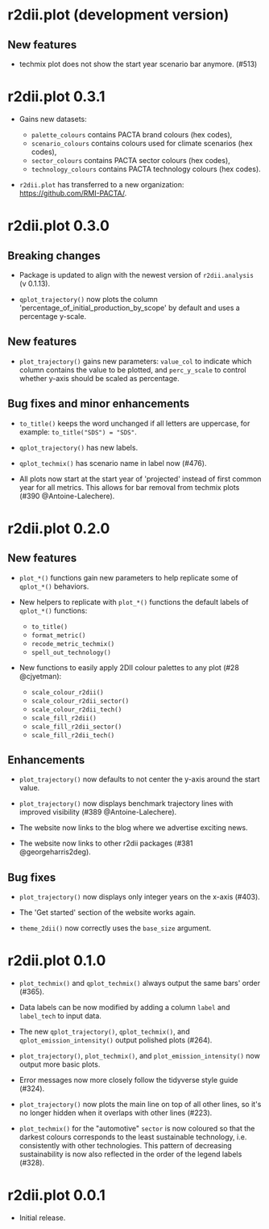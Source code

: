 # r2dii.plot (development version)

## New features

* techmix plot does not show the start year scenario bar anymore. (#513)

# r2dii.plot 0.3.1

* Gains new datasets: 
  - `palette_colours` contains PACTA brand colours (hex codes), 
  - `scenario_colours` contains colours used for climate scenarios (hex codes), 
  - `sector_colours` contains PACTA sector colours (hex codes), 
  - `technology_colours` contains PACTA technology colours (hex codes).

* `r2dii.plot` has transferred to a new organization: 
https://github.com/RMI-PACTA/.

# r2dii.plot 0.3.0

## Breaking changes

* Package is updated to align with the newest version of `r2dii.analysis` 
(v 0.1.13).

* `qplot_trajectory()` now plots the column 
'percentage_of_initial_production_by_scope' by default and uses a percentage 
y-scale.

## New features

* `plot_trajectory()` gains new parameters: `value_col` to indicate which column 
contains the value to be plotted, and `perc_y_scale` to control whether y-axis 
should be scaled as percentage.

## Bug fixes and minor enhancements

* `to_title()` keeps the word unchanged if all letters are uppercase, for 
example: `to_title("SDS") = "SDS"`.

* `qplot_trajectory()` has new labels.

* `qplot_techmix()` has scenario name in label now (#476).

* All plots now start at the start year of 'projected' instead of first common 
year for all metrics. This allows for bar removal from 
techmix plots (#390 @Antoine-Lalechere).

# r2dii.plot 0.2.0

## New features

* `plot_*()` functions gain new parameters to help replicate some of
`qplot_*()` behaviors.

* New helpers to replicate with `plot_*()` functions the default labels of
`qplot_*()` functions:

    - `to_title()`
    - `format_metric()`
    - `recode_metric_techmix()`
    - `spell_out_technology()`

* New functions to easily apply 2DII colour palettes to any plot (#28
@cjyetman):

    - `scale_colour_r2dii()`
    - `scale_colour_r2dii_sector()`
    - `scale_colour_r2dii_tech()`
    - `scale_fill_r2dii()`
    - `scale_fill_r2dii_sector()`
    - `scale_fill_r2dii_tech()`
    
## Enhancements

* `plot_trajectory()` now defaults to not center the y-axis around the
start value.

* `plot_trajectory()` now displays benchmark trajectory lines with improved 
visibility (#389 @Antoine-Lalechere).

* The website now links to the blog where we advertise exciting news.

* The website now links to other r2dii packages (#381 @georgeharris2deg).

## Bug fixes

* `plot_trajectory()` now displays only integer years on the x-axis (#403).

* The 'Get started' section of the website works again.

* `theme_2dii()` now correctly uses the `base_size` argument.

# r2dii.plot 0.1.0

* `plot_techmix()` and `qplot_techmix()` always output the same bars' order
(#365).

* Data labels can be now modified by adding a column `label` and `label_tech`
to input data.

* The new `qplot_trajectory()`, `qplot_techmix()`, and
`qplot_emission_intensity()` output polished plots (#264).

* `plot_trajectory()`, `plot_techmix()`, and `plot_emission_intensity()`
now output more basic plots.

* Error messages now more closely follow the tidyverse style guide (#324).

* `plot_trajectory()` now plots the main line on top of all other lines,
so it's no longer hidden when it overlaps with other lines (#223).

* `plot_techmix()` for the "automotive" `sector` is now coloured so that
the darkest colours corresponds to the least sustainable technology, i.e.
consistently with other technologies. This pattern of decreasing sustainability
is now also reflected in the order of the legend labels (#328).

# r2dii.plot 0.0.1

* Initial release.
